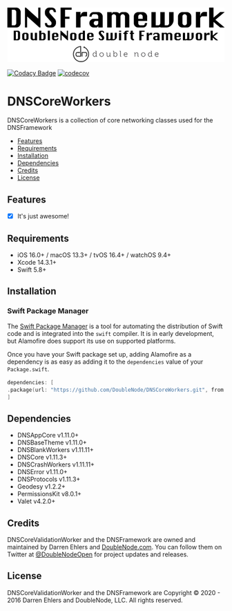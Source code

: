 ![DoubleNode Swift Framework](https://github.com/DoubleNode/DNSCore/raw/master/DNSFrameworkLogo.png)

[![Codacy Badge](https://api.codacy.com/project/badge/Grade/6f473642e4404426b55fda500602e662)](https://www.codacy.com?utm_source=github.com&amp;utm_medium=referral&amp;utm_content=DoubleNode/DNSCoreWorkers&amp;utm_campaign=Badge_Grade)
[![codecov](https://codecov.io/gh/DoubleNode/DNSCoreValidationWorker/branch/master/graph/badge.svg?token=NcFMBk0g9t)](https://codecov.io/gh/DoubleNode/DNSCoreWorkers)

# DNSCoreWorkers

DNSCoreWorkers is a collection of core networking classes used for the DNSFramework

-   [Features](#features)
-   [Requirements](#requirements)
-   [Installation](#installation)
-   [Dependencies](#dependencies)
-   [Credits](#credits)
-   [License](#license)

## Features

-   [x] It's just awesome!

## Requirements

-   iOS 16.0+ / macOS 13.3+ / tvOS 16.4+ / watchOS 9.4+
-   Xcode 14.3.1+
-   Swift 5.8+

## Installation

### Swift Package Manager

The [Swift Package Manager](https://swift.org/package-manager/) is a tool for automating the distribution of Swift code and is integrated into the `swift` compiler. It is in early development, but Alamofire does support its use on supported platforms.

Once you have your Swift package set up, adding Alamofire as a dependency is as easy as adding it to the `dependencies` value of your `Package.swift`.

```swift
dependencies: [
.package(url: "https://github.com/DoubleNode/DNSCoreWorkers.git", from: "1.11.13")
]
```

## Dependencies

-   DNSAppCore v1.11.0+
-   DNSBaseTheme v1.11.0+
-   DNSBlankWorkers v1.11.11+
-   DNSCore v1.11.3+
-   DNSCrashWorkers v1.11.11+
-   DNSError v1.11.0+
-   DNSProtocols v1.11.3+
-   Geodesy v1.2.2+
-   PermissionsKit v8.0.1+
-   Valet v4.2.0+

## Credits

DNSCoreValidationWorker and the DNSFramework are owned and maintained by Darren Ehlers and [DoubleNode.com](http://doublenode.com). You can follow them on Twitter at [@DoubleNodeOpen](https://twitter.com/DoubleNodeOpen) for project updates and releases.

## License

DNSCoreValidationWorker and the DNSFramework are Copyright © 2020 - 2016 Darren Ehlers and DoubleNode, LLC. All rights reserved.
